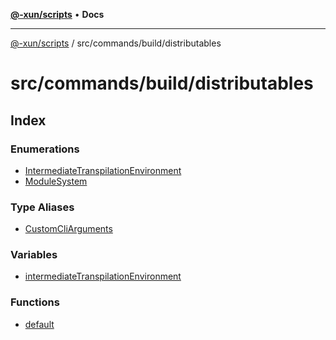 [**@-xun/scripts**](../../../../README.md) • **Docs**

***

[@-xun/scripts](../../../../README.md) / src/commands/build/distributables

# src/commands/build/distributables

## Index

### Enumerations

- [IntermediateTranspilationEnvironment](enumerations/IntermediateTranspilationEnvironment.md)
- [ModuleSystem](enumerations/ModuleSystem.md)

### Type Aliases

- [CustomCliArguments](type-aliases/CustomCliArguments.md)

### Variables

- [intermediateTranspilationEnvironment](variables/intermediateTranspilationEnvironment.md)

### Functions

- [default](functions/default.md)
